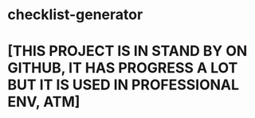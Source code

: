 checklist-generator
===================

[THIS PROJECT IS IN STAND BY ON GITHUB, IT HAS PROGRESS A LOT BUT IT IS USED IN PROFESSIONAL ENV, ATM]
======================================================================================================
